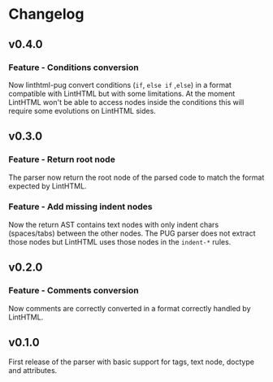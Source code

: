 # Changelog

## v0.4.0

### Feature - Conditions conversion

Now linthtml-pug convert conditions (`if`, `else if` ,`else`) in a format compatible with LintHTML but with some limitations.
At the moment LintHTML won't be able to access nodes inside the conditions this will require some evolutions on LintHTML sides.

## v0.3.0

### Feature - Return root node

The parser now return the root node of the parsed code to match the format expected by LintHTML.

### Feature - Add missing indent nodes

Now the return AST contains text nodes with only indent chars (spaces/tabs) between the other nodes.
The PUG parser does not extract those nodes but LintHTML uses those nodes in the `indent-*` rules.

## v0.2.0

### Feature - Comments conversion

Now comments are correctly converted in a format correctly handled by LintHTML.

## v0.1.0

First release of the parser with basic support for tags, text node, doctype and attributes.
